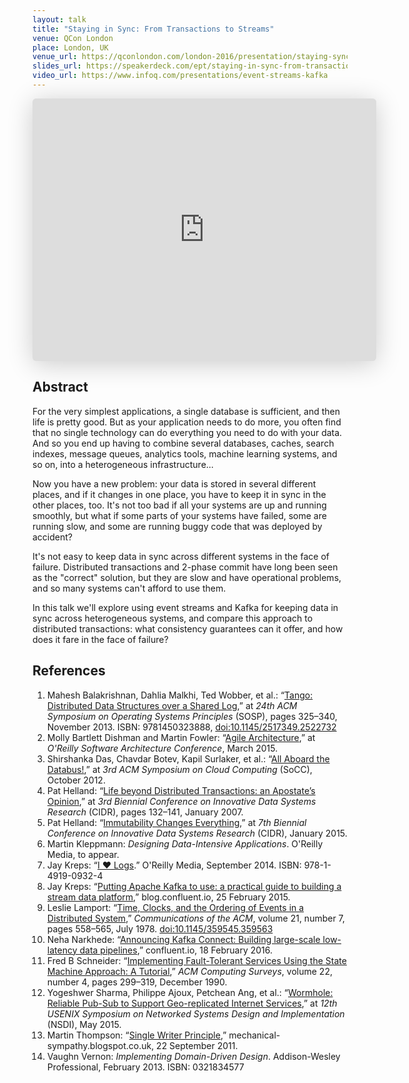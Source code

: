 ```yaml
---
layout: talk
title: "Staying in Sync: From Transactions to Streams"
venue: QCon London
place: London, UK
venue_url: https://qconlondon.com/london-2016/presentation/staying-sync-transactions-streams.html
slides_url: https://speakerdeck.com/ept/staying-in-sync-from-transactions-to-streams
video_url: https://www.infoq.com/presentations/event-streams-kafka
---
```


<iframe class="speakerdeck-iframe" frameborder="0" src="https://speakerdeck.com/player/430b40b305d2465a9802c2119f51be70" title="Staying in Sync: From Transactions to Streams" allowfullscreen="true" mozallowfullscreen="true" webkitallowfullscreen="true" style="border: 0px; background: padding-box padding-box rgba(0, 0, 0, 0.1); margin: 0px; padding: 0px; border-radius: 6px; box-shadow: rgba(0, 0, 0, 0.2) 0px 5px 40px; width: 550px; height: 420px;" data-ratio="1.3333333333333333"></iframe>


Abstract
--------

For the very simplest applications, a single database is sufficient, and then life is pretty good.
But as your application needs to do more, you often find that no single technology can do everything
you need to do with your data. And so you end up having to combine several databases, caches, search
indexes, message queues, analytics tools, machine learning systems, and so on, into a heterogeneous
infrastructure...

Now you have a new problem: your data is stored in several different places, and if it changes in
one place, you have to keep it in sync in the other places, too. It's not too bad if all your
systems are up and running smoothly, but what if some parts of your systems have failed, some are
running slow, and some are running buggy code that was deployed by accident?

It's not easy to keep data in sync across different systems in the face of failure. Distributed
transactions and 2-phase commit have long been seen as the "correct" solution, but they are slow and
have operational problems, and so many systems can't afford to use them.

In this talk we'll explore using event streams and Kafka for keeping data in sync across
heterogeneous systems, and compare this approach to distributed transactions: what consistency
guarantees can it offer, and how does it fare in the face of failure?

References
----------

1. Mahesh Balakrishnan, Dahlia Malkhi, Ted Wobber, et al.: “<a href="http://research.microsoft.com/pubs/199947/Tango.pdf">Tango: Distributed Data Structures over a Shared Log</a>,” at <em>24th ACM Symposium on Operating Systems Principles</em> (SOSP), pages 325–340, November 2013. ISBN: 9781450323888, <a href="http://dx.doi.org/10.1145/2517349.2522732">doi:10.1145/2517349.2522732</a>
2. Molly Bartlett Dishman and Martin Fowler: “<a href="http://conferences.oreilly.com/software-architecture/sa2015/public/schedule/detail/40388">Agile Architecture</a>,” at <em>O'Reilly Software Architecture Conference</em>, March 2015.
3. Shirshanka Das, Chavdar Botev, Kapil Surlaker, et al.: “<a href="http://www.socc2012.org/s18-das.pdf">All Aboard the Databus!</a>,” at <em>3rd ACM Symposium on Cloud Computing</em> (SoCC), October 2012.
4. Pat Helland: “<a href="http://www-db.cs.wisc.edu/cidr/cidr2007/papers/cidr07p15.pdf">Life beyond Distributed Transactions: an Apostate’s Opinion</a>,” at <em>3rd Biennial Conference on Innovative Data Systems Research</em> (CIDR), pages 132–141, January 2007.
5. Pat Helland: “<a href="http://www.cidrdb.org/cidr2015/Papers/CIDR15_Paper16.pdf">Immutability Changes Everything</a>,” at <em>7th Biennial Conference on Innovative Data Systems Research</em> (CIDR), January 2015.
6. Martin Kleppmann: <em>Designing Data-Intensive Applications</em>. O'Reilly Media, to appear.
7. Jay Kreps: “<a href="http://shop.oreilly.com/product/0636920034339.do">I ♥︎ Logs</a>.” O'Reilly Media, September 2014. ISBN: 978-1-4919-0932-4
8. Jay Kreps: “<a href="http://blog.confluent.io/2015/02/25/stream-data-platform-1/">Putting Apache Kafka to use: a practical guide to building a stream data platform</a>,” blog.confluent.io, 25 February 2015.
9. Leslie Lamport: “<a href="http://research.microsoft.com/en-US/um/people/Lamport/pubs/time-clocks.pdf">Time, Clocks, and the Ordering of Events in a Distributed System</a>,” <em>Communications of the ACM</em>, volume 21, number 7, pages 558–565, July 1978. <a href="http://dx.doi.org/10.1145/359545.359563">doi:10.1145/359545.359563</a>
10. Neha Narkhede: “<a href="http://www.confluent.io/blog/announcing-kafka-connect-building-large-scale-low-latency-data-pipelines">Announcing Kafka Connect: Building large-scale low-latency data pipelines</a>,” confluent.io, 18 February 2016. 
11. Fred B Schneider: “<a href="http://www.cs.cornell.edu/fbs/publications/smsurvey.pdf">Implementing Fault-Tolerant Services Using the State Machine Approach: A Tutorial</a>,” <em>ACM Computing Surveys</em>, volume 22, number 4, pages 299–319, December 1990.
12. Yogeshwer Sharma, Philippe Ajoux, Petchean Ang, et al.: “<a href="https://www.usenix.org/system/files/conference/nsdi15/nsdi15-paper-sharma.pdf">Wormhole: Reliable Pub-Sub to Support Geo-replicated Internet Services</a>,” at <em>12th USENIX Symposium on Networked Systems Design and Implementation</em> (NSDI), May 2015.
13. Martin Thompson: “<a href="http://mechanical-sympathy.blogspot.co.uk/2011/09/single-writer-principle.html">Single Writer Principle</a>,” mechanical-sympathy.blogspot.co.uk, 22 September 2011.
14. Vaughn Vernon: <em>Implementing Domain-Driven Design</em>. Addison-Wesley Professional, February 2013. ISBN: 0321834577
